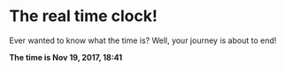 # The real time clock!

Ever wanted to know what the time is? Well, your journey is about to end!

**The time is Nov 19, 2017, 18:41**